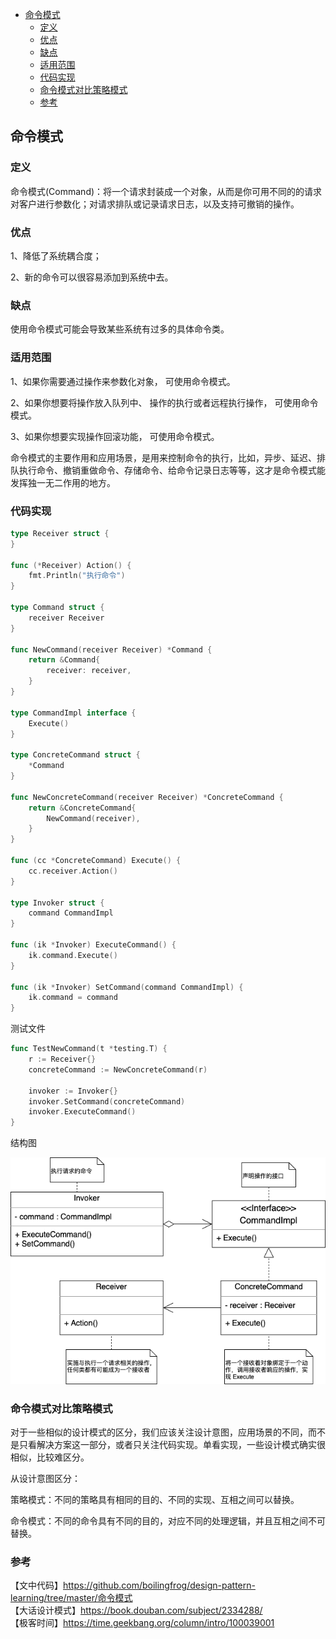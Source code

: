 <!-- START doctoc generated TOC please keep comment here to allow auto update -->
<!-- DON'T EDIT THIS SECTION, INSTEAD RE-RUN doctoc TO UPDATE -->

- [命令模式](#%E5%91%BD%E4%BB%A4%E6%A8%A1%E5%BC%8F)
  - [定义](#%E5%AE%9A%E4%B9%89)
  - [优点](#%E4%BC%98%E7%82%B9)
  - [缺点](#%E7%BC%BA%E7%82%B9)
  - [适用范围](#%E9%80%82%E7%94%A8%E8%8C%83%E5%9B%B4)
  - [代码实现](#%E4%BB%A3%E7%A0%81%E5%AE%9E%E7%8E%B0)
  - [命令模式对比策略模式](#%E5%91%BD%E4%BB%A4%E6%A8%A1%E5%BC%8F%E5%AF%B9%E6%AF%94%E7%AD%96%E7%95%A5%E6%A8%A1%E5%BC%8F)
  - [参考](#%E5%8F%82%E8%80%83)

<!-- END doctoc generated TOC please keep comment here to allow auto update -->

## 命令模式

### 定义

命令模式(Command)：将一个请求封装成一个对象，从而是你可用不同的的请求对客户进行参数化；对请求排队或记录请求日志，以及支持可撤销的操作。  

### 优点

1、降低了系统耦合度；  

2、新的命令可以很容易添加到系统中去。   

### 缺点

使用命令模式可能会导致某些系统有过多的具体命令类。   

### 适用范围

1、如果你需要通过操作来参数化对象， 可使用命令模式。  

2、如果你想要将操作放入队列中、 操作的执行或者远程执行操作， 可使用命令模式。   

3、如果你想要实现操作回滚功能， 可使用命令模式。  

命令模式的主要作用和应用场景，是用来控制命令的执行，比如，异步、延迟、排队执行命令、撤销重做命令、存储命令、给命令记录日志等等，这才是命令模式能发挥独一无二作用的地方。  

### 代码实现

```go
type Receiver struct {
}

func (*Receiver) Action() {
	fmt.Println("执行命令")
}

type Command struct {
	receiver Receiver
}

func NewCommand(receiver Receiver) *Command {
	return &Command{
		receiver: receiver,
	}
}

type CommandImpl interface {
	Execute()
}

type ConcreteCommand struct {
	*Command
}

func NewConcreteCommand(receiver Receiver) *ConcreteCommand {
	return &ConcreteCommand{
		NewCommand(receiver),
	}
}

func (cc *ConcreteCommand) Execute() {
	cc.receiver.Action()
}

type Invoker struct {
	command CommandImpl
}

func (ik *Invoker) ExecuteCommand() {
	ik.command.Execute()
}

func (ik *Invoker) SetCommand(command CommandImpl) {
	ik.command = command
}
```

测试文件  

```go
func TestNewCommand(t *testing.T) {
	r := Receiver{}
	concreteCommand := NewConcreteCommand(r)

	invoker := Invoker{}
	invoker.SetCommand(concreteCommand)
	invoker.ExecuteCommand()
}
```

结构图  

<img src="/img/pattern-command.png" alt="command" />

### 命令模式对比策略模式

对于一些相似的设计模式的区分，我们应该关注设计意图，应用场景的不同，而不是只看解决方案这一部分，或者只关注代码实现。单看实现，一些设计模式确实很相似，比较难区分。    

从设计意图区分：  

策略模式：不同的策略具有相同的目的、不同的实现、互相之间可以替换。  

命令模式：不同的命令具有不同的目的，对应不同的处理逻辑，并且互相之间不可替换。    

### 参考

【文中代码】https://github.com/boilingfrog/design-pattern-learning/tree/master/命令模式       
【大话设计模式】https://book.douban.com/subject/2334288/  
【极客时间】https://time.geekbang.org/column/intro/100039001   